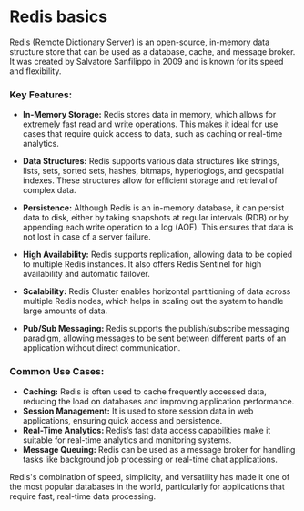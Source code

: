 # Redis basics

Redis (Remote Dictionary Server) is an open-source, in-memory data structure store that can be used as a database, cache, and message broker. It was created by Salvatore Sanfilippo in 2009 and is known for its speed and flexibility.

### Key Features:
- **In-Memory Storage:** Redis stores data in memory, which allows for extremely fast read and write operations. This makes it ideal for use cases that require quick access to data, such as caching or real-time analytics.

- **Data Structures:** Redis supports various data structures like strings, lists, sets, sorted sets, hashes, bitmaps, hyperloglogs, and geospatial indexes. These structures allow for efficient storage and retrieval of complex data.

- **Persistence:** Although Redis is an in-memory database, it can persist data to disk, either by taking snapshots at regular intervals (RDB) or by appending each write operation to a log (AOF). This ensures that data is not lost in case of a server failure.

- **High Availability:** Redis supports replication, allowing data to be copied to multiple Redis instances. It also offers Redis Sentinel for high availability and automatic failover.

- **Scalability:** Redis Cluster enables horizontal partitioning of data across multiple Redis nodes, which helps in scaling out the system to handle large amounts of data.

- **Pub/Sub Messaging:** Redis supports the publish/subscribe messaging paradigm, allowing messages to be sent between different parts of an application without direct communication.

### Common Use Cases:
- **Caching:** Redis is often used to cache frequently accessed data, reducing the load on databases and improving application performance.
- **Session Management:** It is used to store session data in web applications, ensuring quick access and persistence.
- **Real-Time Analytics:** Redis’s fast data access capabilities make it suitable for real-time analytics and monitoring systems.
- **Message Queuing:** Redis can be used as a message broker for handling tasks like background job processing or real-time chat applications.

Redis's combination of speed, simplicity, and versatility has made it one of the most popular databases in the world, particularly for applications that require fast, real-time data processing.

